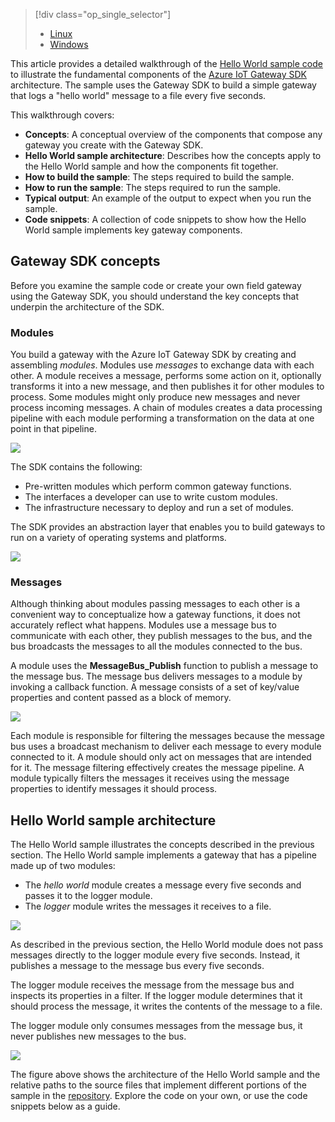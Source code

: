 > [!div class="op_single_selector"]
> * [Linux](../articles/iot-hub/iot-hub-linux-gateway-sdk-get-started.md)
> * [Windows](../articles/iot-hub/iot-hub-windows-gateway-sdk-get-started.md)
> 
> 

This article provides a detailed walkthrough of the [Hello World sample code](https://github.com/Azure/azure-iot-gateway-sdk/tree/master/samples/hello_world) to illustrate the fundamental components of the [Azure IoT Gateway SDK](https://github.com/Azure/azure-iot-gateway-sdk) architecture. The sample uses the Gateway SDK to build a simple gateway that logs a "hello world" message to a file every five seconds.

This walkthrough covers:

* **Concepts**: A conceptual overview of the components that compose any gateway you create with the Gateway SDK.  
* **Hello World sample architecture**: Describes how the concepts apply to the Hello World sample and how the components fit together.
* **How to build the sample**: The steps required to build the sample.
* **How to run the sample**: The steps required to run the sample. 
* **Typical output**: An example of the output to expect when you run the sample.
* **Code snippets**: A collection of code snippets to show how the Hello World sample implements key gateway components.

## Gateway SDK concepts
Before you examine the sample code or create your own field gateway using the Gateway SDK, you should understand the key concepts that underpin the architecture of the SDK.

### Modules
You build a gateway with the Azure IoT Gateway SDK by creating and assembling *modules*. Modules use *messages* to exchange data with each other. A module receives a message, performs some action on it, optionally transforms it into a new message, and then publishes it for other modules to process. Some modules might only produce new messages and never process incoming messages. A chain of modules creates a data processing pipeline with each module performing a transformation on the data at one point in that pipeline.

![](media/iot-hub-gateway-sdk-getstarted-selector/modules.png)

The SDK contains the following:

* Pre-written modules which perform common gateway functions.
* The interfaces a developer can use to write custom modules.
* The infrastructure necessary to deploy and run a set of modules.

The SDK provides an abstraction layer that enables you to build gateways to run on a variety of operating systems and platforms.

![](media/iot-hub-gateway-sdk-getstarted-selector/modules_2.png)

### Messages
Although thinking about modules passing messages to each other is a convenient way to conceptualize how a gateway functions, it does not accurately reflect what happens. Modules use a message bus to communicate with each other, they publish messages to the bus, and the bus broadcasts the messages to all the modules connected to the bus.

A module uses the **MessageBus_Publish** function to publish a message to the message bus. The message bus delivers messages to a module by invoking a callback function. A message consists of a set of key/value properties and content passed as a block of memory.

![](media/iot-hub-gateway-sdk-getstarted-selector/messages_1.png)

Each module is responsible for filtering the messages because the message bus uses a broadcast mechanism to deliver each message to every module connected to it. A module should only act on messages that are intended for it. The message filtering effectively creates the message pipeline. A module typically filters the messages it receives using the message properties to identify messages it should process.

## Hello World sample architecture
The Hello World sample illustrates the concepts described in the previous section. The Hello World sample implements a gateway that has a pipeline made up of two modules:

* The *hello world* module creates a message every five seconds and passes it to the logger module.
* The *logger* module writes the messages it receives to a file.

![](media/iot-hub-gateway-sdk-getstarted-selector/high_level_architecture.png)

As described in the previous section, the Hello World module does not pass messages directly to the logger module every five seconds. Instead, it publishes a message to the message bus every five seconds.

The logger module receives the message from the message bus and inspects its properties in a filter. If the logger module determines that it should process the message, it writes the contents of the message to a file.

The logger module only consumes messages from the message bus, it never publishes new messages to the bus.

![](media/iot-hub-gateway-sdk-getstarted-selector/detailed_architecture.png)

The figure above shows the architecture of the Hello World sample and the relative paths to the source files that implement different portions of the sample in the [repository](https://github.com/Azure/azure-iot-gateway-sdk). Explore the code on your own, or use the code snippets below as a guide.

<!-- Images -->
[1]: media/iot-hub-gateway-sdk-getstarted-selector/modules.png
[2]: media/iot-hub-gateway-sdk-getstarted-selector/modules_2.png
[3]: media/iot-hub-gateway-sdk-getstarted-selector/messages_1.png
[4]: media/iot-hub-gateway-sdk-getstarted-selector/high_level_architecture.png
[5]: media/iot-hub-gateway-sdk-getstarted-selector/detailed_architecture.png

<!-- Links -->
[lnk-helloworld-sample]: https://github.com/Azure/azure-iot-gateway-sdk/tree/master/samples/hello_world
[lnk-gateway-sdk]: https://github.com/Azure/azure-iot-gateway-sdk